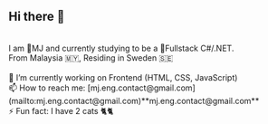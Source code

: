 ## Hi there 👋
<br>
I am 🦝MJ and currently studying to be a 🌱Fullstack C#/.NET.
<br>
From Malaysia 🇲🇾, Residing in Sweden 🇸🇪
<br><br>
 🔭 I’m currently working on Frontend (HTML, CSS, JavaScript)
 <br>
 📫 How to reach me: [mj.eng.contact@gmail.com](mailto:mj.eng.contact@gmail.com)**mj.eng.contact@gmail.com**
 <br>
 ⚡ Fun fact: I have 2 cats 🐈🐈


<!--
**MJ-Eng-codes/MJ-Eng-codes** is a ✨ _special_ ✨ repository because its `README.md` (this file) appears on your GitHub profile.

Here are some ideas to get you started:

- 🔭 I’m currently working on ...
- 🌱 I’m currently learning ...
- 👯 I’m looking to collaborate on ...
- 🤔 I’m looking for help with ...
- 💬 Ask me about ...
- 📫 How to reach me: ...
- 😄 Pronouns: ...
- ⚡ Fun fact: ...
-->
